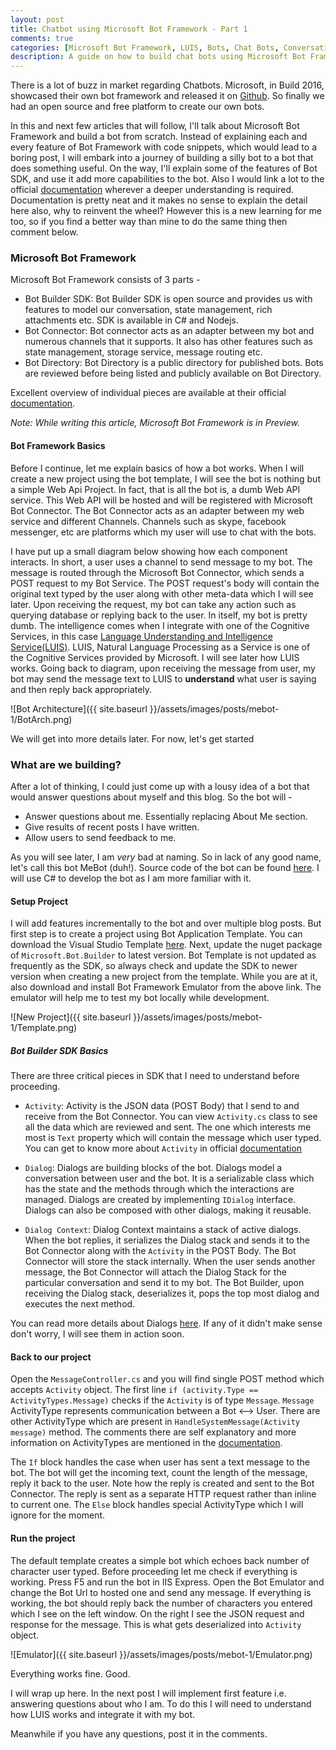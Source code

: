 ```yaml
---
layout: post
title: Chatbot using Microsoft Bot Framework - Part 1
comments: true
categories: [Microsoft Bot Framework, LUIS, Bots, Chat Bots, Conversational Apps]
description: A guide on how to build chat bots using Microsoft Bot Framework - Part 1
---
```



There is a lot of buzz in market regarding Chatbots. Microsoft, in Build 2016, showcased their own bot framework and released it on [Github](https://github.com/Microsoft/BotBuilder). So finally we had an open source and free platform to create our own bots.

In this and next few articles that will follow, I'll talk about Microsoft Bot Framework and build a bot from scratch. Instead of explaining each and every feature of Bot Framework with code snippets, which would lead to a boring post, I will embark into a journey of building a silly bot to a bot that does something useful. On the way, I'll explain some of the features of Bot SDK, and use it add more capabilities to the bot. Also I would link a lot to the official [documentation](https://docs.botframework.com) wherever a deeper understanding is required. Documentation is pretty neat and it makes no sense to explain the detail here also, why to reinvent the wheel? However this is a new learning for me too, so if you find a better way than mine to do the same thing then comment below.

### Microsoft Bot Framework

Microsoft Bot Framework consists of 3 parts -

* Bot Builder SDK: Bot Builder SDK is open source and provides us with features to model our conversation, state management, rich attachments etc. SDK is available in C# and Nodejs.
* Bot Connector: Bot connector acts as an adapter between my bot and numerous channels that it supports. It also has other features such as state management, storage service, message routing etc.
* Bot Directory: Bot Directory is a public directory for published bots. Bots are reviewed before being listed and publicly available on Bot Directory.

Excellent overview of individual pieces are available at their official [documentation](https://docs.botframework.com).

*Note: While writing this article, Microsoft Bot Framework is in Preview.*


#### Bot Framework Basics

Before I continue, let me explain basics of how a bot works. When I will create a new project using the bot template, I will see the bot is nothing but a simple Web Api Project. In fact, that is all the bot is, a dumb Web API service. This Web API will be hosted and will be registered with Microsoft Bot Connector. The Bot Connector acts as an adapter between my web service and different Channels. Channels such as skype, facebook messenger, etc are platforms which my user will use to chat with the bots.

I have put up a small diagram below showing how each component interacts. In short, a user uses a channel to send message to my bot. The message is routed through the Microsoft Bot Connector, which sends a POST request to my Bot Service. The POST request's body will contain the original text typed by the user along with other meta-data which I will see later. Upon receiving the request, my bot can take any action such as querying database or replying back to the user. In itself, my bot is pretty dumb. The intelligence comes when I integrate with one of the Cognitive Services, in this case [Language Understanding and Intelligence Service(LUIS)](https://www.luis.ai). LUIS, Natural Language Processing as a Service is one of the Cognitive Services provided by Microsoft. I will see later how LUIS works. Going back to diagram, upon receiving the message from user, my bot may send the message text to LUIS to **understand** what user is saying and then reply back appropriately.

![Bot Architecture]({{ site.baseurl }}/assets/images/posts/mebot-1/BotArch.png)


We will get into more details later. For now, let's get started

### What are we building?
After a lot of thinking, I could just come up with a lousy idea of a bot that would answer questions about myself and this blog. So the bot will -

* Answer questions about me. Essentially replacing About Me section.
* Give results of recent posts I have written.
* Allow users to send feedback to me.

As you will see later, I am *very* bad at naming. So in lack of any good name, let's call this bot MeBot (duh!). Source code of the bot can be found [here](https://github.com/ankitbko/MeBot). I will use C# to develop the bot as I am more familiar with it.


#### Setup Project

I will add features incrementally to the bot and over multiple blog posts. But first step is to create a project using Bot Application Template. You can download the Visual Studio Template [here](https://docs.botframework.com/en-us/downloads). Next, update the nuget package of `Microsoft.Bot.Builder` to latest version. Bot Template is not updated as frequently as the SDK, so always check and update the SDK to newer version when creating a new project from the template. While you are at it, also download and install Bot Framework Emulator from the above link. The emulator will help me to test my bot locally while development.

![New Project]({{ site.baseurl }}/assets/images/posts/mebot-1/Template.png)


##### Bot Builder SDK Basics

There are three critical pieces in SDK that I need to understand before proceeding.

* `Activity`: Activity is the JSON data (POST Body) that I send to and receive from the Bot Connector. You can view `Activity.cs` class to see all the data which are reviewed and sent. The one which interests me most is `Text` property which will contain the message which user typed. You can get to know more about `Activity` in official [documentation](https://docs.botframework.com/en-us/csharp/builder/sdkreference/connector.html)

* `Dialog`: Dialogs are building blocks of the bot. Dialogs model a conversation between user and the bot. It is a serializable class which has the state and the methods through which the interactions are managed. Dialogs are created by implementing `IDialog` interface. Dialogs can also be composed with other dialogs, making it reusable.

* `Dialog Context`: Dialog Context maintains a stack of active dialogs. When the bot replies, it serializes the Dialog stack and sends it to the Bot Connector along with the `Activity` in the POST Body. The Bot Connector will store the stack internally. When the user sends another message, the Bot Connector will attach the Dialog Stack for the particular conversation and send it to my bot. The Bot Builder, upon receiving the Dialog stack, deserializes it, pops the top most dialog and executes the next method.


You can read more details about Dialogs [here](https://docs.botframework.com/en-us/csharp/builder/sdkreference/dialogs.html). If any of it didn't make sense don't worry, I will see them in action soon.


#### Back to our project

Open the `MessageController.cs` and you will find single POST method which accepts `Activity` object. The first line `if (activity.Type == ActivityTypes.Message)` checks if the `Activity` is of type `Message`. `Message` ActivityType represents communication between a Bot <--> User. There are other ActivityType which are present in `HandleSystemMessage(Activity message)` method. The comments there are self explanatory and more information on ActivityTypes are mentioned in the [documentation](https://docs.botframework.com/en-us/csharp/builder/sdkreference/activities.html).

The `If` block handles the case when user has sent a text message to the bot. The bot will get the incoming text, count the length of the message, reply it back to the user. Note how the reply is created and sent to the Bot Connector. The reply is sent as a separate HTTP request rather than inline to current one. The `Else` block handles special ActivityType which I will ignore for the moment.

#### Run the project

The default template creates a simple bot which echoes back number of character user typed. Before proceeding let me check if everything is working. Press F5 and run the bot in IIS Express. Open the Bot Emulator and change the Bot Url to hosted one and send any message. If everything is working, the bot should reply back the number of characters you entered which I see on the left window. On the right I see the JSON request and response for the message. This is what gets deserialized into `Activity` object.

![Emulator]({{ site.baseurl }}/assets/images/posts/mebot-1/Emulator.png)


Everything works fine. Good.

I will wrap up here. In the next post I will implement first feature i.e. answering questions about who I am. To do this I will need to understand how LUIS works and integrate it with my bot.

Meanwhile if you have any questions, post it in the comments.
